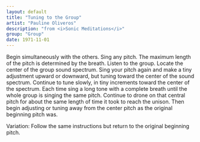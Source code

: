 ```yaml
---
layout: default
title: "Tuning to the Group"
artist: "Pauline Oliveros"
description: "from <i>Sonic Meditations</i>"
group: "Group"
date: 1971-11-01
---
```

Begin simultaneously with the others. Sing any pitch. The maximum length of the pitch is determined by the breath. Listen to the group. Locate the center of the group sound spectrum. Sing your pitch again and make a tiny adjustment upward or downward, but tuning toward the center of the sound spectrum. Continue to tune slowly, in tiny increments toward the center of the spectrum. Each time sing a long tone with a complete breath until the whole group is singing the same pitch. Continue to drone on that central pitch for about the same length of time it took to reach the unison. Then begin adjusting or tuning away from the center pitch as the original beginning pitch was.

Variation:
Follow the same instructions but return to the original beginning pitch.
